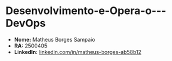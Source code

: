 # Desenvolvimento-e-Opera-o---DevOps
- **Nome:** Matheus Borges Sampaio  
- **RA:** 2500405	
- **LinkedIn:** [linkedin.com/in/matheus-borges-ab58b12](https://www.linkedin.com/in/matheus-borges-ab58b1249/)
